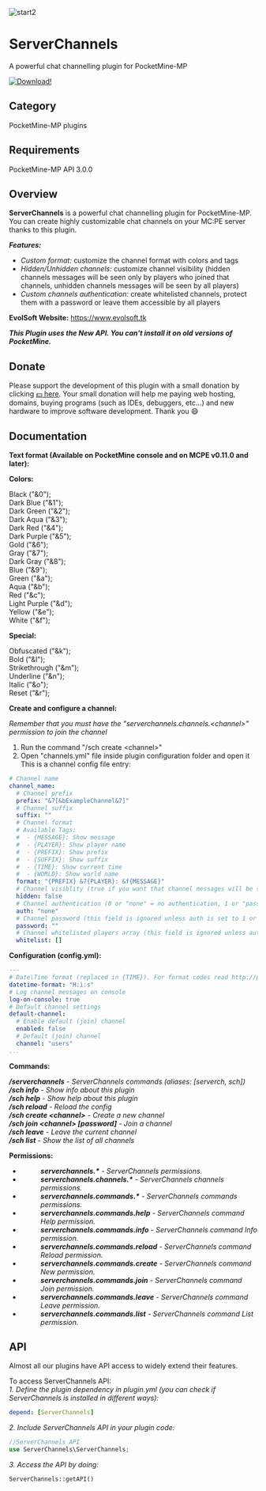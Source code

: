 ![start2](https://cloud.githubusercontent.com/assets/10303538/6315586/9463fa5c-ba06-11e4-8f30-ce7d8219c27d.png)

# ServerChannels

A powerful chat channelling plugin for PocketMine-MP

[![Download!](https://user-images.githubusercontent.com/10297075/101246002-cb046780-3710-11eb-950f-ba06934b8138.png)](http://gestyy.com/er3s9W)

## Category

PocketMine-MP plugins

## Requirements

PocketMine-MP API 3.0.0

## Overview

**ServerChannels** is a powerful chat channelling plugin for PocketMine-MP.
You can create highly customizable chat channels on your MC:PE server thanks to this plugin.

***Features:***

- *Custom format:* customize the channel format with colors and tags
- *Hidden/Unhidden channels:* customize channel visibility (hidden channels messages will be seen only by players who joined that channels, unhidden channels messages will be seen by all players)
- *Custom channels authentication:* create whitelisted channels, protect them with a password or leave them accessible by all players

**EvolSoft Website:** https://www.evolsoft.tk

***This Plugin uses the New API. You can't install it on old versions of PocketMine.***

## Donate

Please support the development of this plugin with a small donation by clicking [:dollar: here](https://www.paypal.com/cgi-bin/webscr?cmd=_donations&business=flavius.c.1999@gmail.com&lc=US&item_name=www.evolsoft.tk&no_note=0&cn=&curency_code=EUR&bn=PP-DonationsBF:btn_donateCC_LG.gif:NonHosted). 
Your small donation will help me paying web hosting, domains, buying programs (such as IDEs, debuggers, etc...) and new hardware to improve software development. Thank you :smile:

## Documentation

**Text format (Available on PocketMine console and on MCPE v0.11.0 and later):**

**Colors:**

Black ("&0");<br>
Dark Blue ("&1");<br>
Dark Green ("&2");<br>
Dark Aqua ("&3");<br>
Dark Red ("&4");<br>
Dark Purple ("&5");<br>
Gold ("&6");<br>
Gray ("&7");<br>
Dark Gray ("&8");<br>
Blue ("&9");<br>
Green ("&a");<br>
Aqua ("&b");<br>
Red ("&c");<br>
Light Purple ("&d");<br>
Yellow ("&e");<br>
White ("&f");<br>

**Special:**

Obfuscated ("&k");<br>
Bold ("&l");<br>
Strikethrough ("&m");<br>
Underline ("&n");<br>
Italic ("&o");<br>
Reset ("&r");<br>

**Create and configure a channel:**

*Remember that you must have the "serverchannels.channels.&lt;channel&gt;" permission to join the channel*

1. Run the command "/sch create &lt;channel&gt;"<br>
2. Open "channels.yml" file inside plugin configuration folder and open it<br>
This is a channel config file entry:

```yaml
# Channel name
channel_name:
  # Channel prefix
  prefix: "&7[&bExampleChannel&7]"
  # Channel suffix
  suffix: ""
  # Channel format
  # Available Tags:
  #  - {MESSAGE}: Show message
  #  - {PLAYER}: Show player name
  #  - {PREFIX}: Show prefix
  #  - {SUFFIX}: Show suffix
  #  - {TIME}: Show current time
  #  - {WORLD}: Show world name
  format: "{PREFIX} &7{PLAYER}: &f{MESSAGE}"
  # Channel visiblity (true if you want that channel messages will be seen by players in the channel only, false if you want that channel messages will be seen by all players)
  hidden: false
  # Channel authentication (0 or "none" = no authentication, 1 or "password" = password authentication, 2 or "whitelist" = whitelisted channel)
  auth: "none"
  # Channel password (this field is ignored unless auth is set to 1 or "password")
  password: ""
  # Channel whitelisted players array (this field is ignored unless auth is set to 2 or "whitelist")
  whitelist: []
```

**Configuration (config.yml):**

```yaml
---
# Date\Time format (replaced in {TIME}). For format codes read http://php.net/manual/en/datetime.formats.php
datetime-format: "H:i:s"
# Log channel messages on console
log-on-console: true
# Default channel settings
default-channel:
  # Enable default (join) channel
  enabled: false
  # Default (join) channel
  channel: "users"
...
```

**Commands:**

***/serverchannels*** *- ServerChannels commands (aliases: [serverch, sch])*<br>
***/sch info*** *- Show info about this plugin*<br>
***/sch help*** *- Show help about this plugin*<br>
***/sch reload*** *- Reload the config*<br>
***/sch create &lt;channel&gt;*** *- Create a new channel*<br>
***/sch join &lt;channel&gt; [password]*** *- Join a channel*<br>
***/sch leave*** *- Leave the current channel*<br>
***/sch list*** *- Show the list of all channels*<br>

**Permissions:**

- <dd><i><b>serverchannels.*</b> - ServerChannels permissions.</i></dd>
- <dd><i><b>serverchannels.channels.*</b> - ServerChannels channels permissions.</i></dd>
- <dd><i><b>serverchannels.commands.*</b> - ServerChannels commands permissions.</i></dd>
- <dd><i><b>serverchannels.commands.help</b> - ServerChannels command Help permission.</i></dd>
- <dd><i><b>serverchannels.commands.info</b> - ServerChannels command Info permission.</i></dd>
- <dd><i><b>serverchannels.commands.reload</b> - ServerChannels command Reload permission.</i></dd>
- <dd><i><b>serverchannels.commands.create</b> - ServerChannels command New permission.</i></dd>
- <dd><i><b>serverchannels.commands.join</b> - ServerChannels command Join permission.</i></dd>
- <dd><i><b>serverchannels.commands.leave</b> - ServerChannels command Leave permission.</i></dd>
- <dd><i><b>serverchannels.commands.list</b> - ServerChannels command List permission.</i></dd>

## API

Almost all our plugins have API access to widely extend their features.

To access ServerChannels API:<br>
*1. Define the plugin dependency in plugin.yml (you can check if ServerChannels is installed in different ways):*

```yaml
depend: [ServerChannels]
```

*2. Include ServerChannels API in your plugin code:*

```php
//ServerChannels API
use ServerChannels\ServerChannels;
```

*3. Access the API by doing:*

```php
ServerChannels::getAPI()
```
